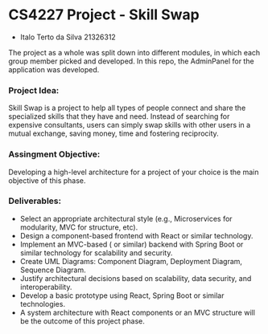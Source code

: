 # CS4227 Project - Skill Swap

- Italo Terto da Silva 21326312

The project as a whole was split down into different modules, in which each group member picked and developed.
In this repo, the AdminPanel for the application was developed.

### Project Idea:

Skill Swap is a project to help all types of people connect and share the specialized skills that they have and need. Instead of searching for expensive consultants, users can simply swap skills with other users in a mutual exchange, saving money, time and fostering reciprocity.

### Assingment Objective:

Developing a high-level architecture for a project of your choice is the main objective of this phase.

### Deliverables:

* Select an appropriate architectural style (e.g., Microservices for modularity, MVC for structure, etc).
* Design a component-based frontend with React or similar technology.
* Implement an MVC-based ( or similar) backend with Spring Boot or similar technology for scalability and security.
* Create UML Diagrams: Component Diagram, Deployment Diagram, Sequence Diagram.
* Justify architectural decisions based on scalability, data security, and interoperability.
* Develop a basic prototype using React, Spring Boot or similar technologies.
* A system architecture with React components or an MVC structure will be the outcome of this project phase.
